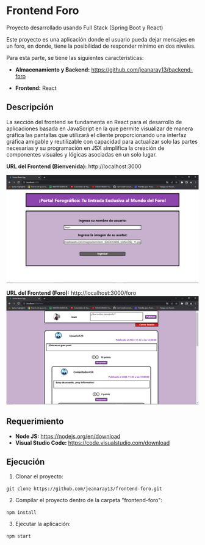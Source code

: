 # Frontend Foro

Proyecto desarrollado usando Full Stack (Spring Boot y React)

Este proyecto es una aplicación donde el usuario pueda dejar mensajes en un foro, en donde, tiene la posibilidad de responder mínimo en dos niveles.

Para esta parte, se tiene las siguientes características:

* **Almacenamiento y Backend:** https://github.com/jeanaray13/backend-foro
 
* **Frontend:** React

## Descripción
La sección del frontend se fundamenta en React para el desarrollo de aplicaciones basada en JavaScript en la que permite visualizar de manera gráfica las pantallas que utilizará el cliente proporcionando una interfaz gráfica amigable y reutilizable con capacidad para actualizar solo las partes necesarias y su programación en JSX simplifica la creación de componentes visuales y lógicas asociadas en un solo lugar. 

**URL del Frontend (Bienvenida):** http://localhost:3000

![image](https://github.com/jeanaray13/frontend-foro/blob/main/Snapshots/Bienvenida.png)

**URL del Frontend (Foro):** http://localhost:3000/foro
![image](https://github.com/jeanaray13/frontend-foro/blob/main/Snapshots/Foro.png)


## Requerimiento

* **Node JS:** https://nodejs.org/en/download
* **Visual Studio Code:** https://code.visualstudio.com/download

## Ejecución
1. Clonar el proyecto:

`git clone https://github.com/jeanaray13/frontend-foro.git`

2. Compilar el proyecto dentro de la carpeta "frontend-foro":
   
`npm install`

3. Ejecutar la aplicación:

`npm start`